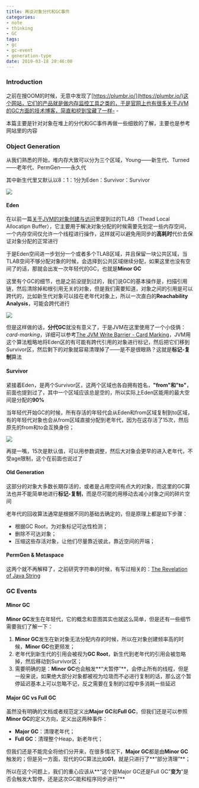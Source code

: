 ```yaml
---
title: 再谈对象分代和GC事件
categories:
- note
- thinking
- GC
tags:
- gc
- gc-event
- generation-type
date: 2019-03-18 20:46:00
---
```




### Introduction

之前在搜OOM的时候，无意中发现了[https://plumbr.io/](https://plumbr.io/)这个网站，它们的产品就是做内存监控工具之类的，于是官网上也有很多关于JVM的GC方面的技术博客，简直和挖到宝藏了一样- -

本篇主要是针对对象在堆上的分代和GC事件再做一些细致的了解，主要也是参考网站里的内容

### Object Generation

从我们熟悉的开始，堆内存大致可以分为三个区域，Young——新生代、Turned——老年代、PermGen——永久代

其中新生代里又默认以8：1：1分为Eden：Survivor：Survivor

![](https://image.youyinnn.top/20190318213039.png)

#### Eden

在以前一篇[关于JVM的对象创建与访问](./18669ga.html)里提到过的TLAB（Thead Local Allocatipn Buffer），它主要用于解决对象分配的时候需要先划定一些内存空间，一个内存空间仅允许一个线程进行操作，这样就可以避免用同步的**高耗时**代价去保证对象分配的正常进行

于是Eden空间进一步划分一个或者多个TLAB区域，并且保留一块公共区域，当TLAB空间不够分配对象的时候，会选择到公共区域继续分配，如果这里也没有空间了的话，那就会出发一次年轻代的GC，也就是**Minor GC**

这里有个GC的细节，也是之前没提到过的，我们说GC的基本操作是，扫描引用链，然后清除掉和根引用无关的对象，但是我们需要知道，对象之间的引用是可以跨代的，比如新生代对象可以挂在老年代对象上，所以一次直白的**Reachability Analysis**，可能会跨代进行

![](https://image.youyinnn.top/20190318214251.png)

但是这样做的话，**分代GC**就没有意义了，于是JVM在这里使用了一个小伎俩：*card-marking*，详细可以参考[The JVM Write Barrier - Card Marking](http://psy-lob-saw.blogspot.com/2014/10/the-jvm-write-barrier-card-marking.html)，JVM用这个算法粗略地将Eden区的有可能有跨代引用的对象进行标记，然后把它们移到Survivor区，然后剩下的对象就容易清理掉了——是不是很眼熟？这就是**标记-复制**算法

#### Survivor

紧接着Eden，是两个Survivor区，这两个区域也各自拥有姓名，**"from"**和**"to"**，前面也提到过了，其中一个区域应该总是空的，所以实际上Eden区能用的最大空间是分配的**90%**

当年轻代开始GC的时候，所有存活的年轻代会从Eden和from区域复制到to区域，有的年轻代对象也会从from区域直接分配到老年代，因为在这存活了15次，然后原先的from和to会互换身份；

![](https://image.youyinnn.top/20190318223935.png)

再提一嘴，15次是默认值，可以用参数调整，然后大对象会更早的进入老年代，不受age限制，这个在前面也说过了

#### Old Generation

这部分的对象大多数长期存活的，或者是占用空间有点大的对象，而这里的GC算法也并不能简单地进行**标记-复制**，而是尽可能的用移动去减小对象之间的碎片空间

老年代的回收算法通常是根据不同的基础去确定的，但是原理上都是如下步骤：

- 根据GC Root，为对象标记可达性检测；
- 删除不可达对象；
- 压缩这些存活对象，让他们尽量靠近彼此，靠近空间的开端；

#### PermGen & Metaspace

这两个就不再解释了，之前研究字符串的时候，有写过相关的：[The Revelation of Java String](./46bhg0.html)

### GC Events

#### Minor GC

**Minor GC**发生在年轻代，它的概念和意图其实也就这么简单，但是还有一些细节需要我们了解一下：

1. **Minor GC**发生在新对象无法分配内存的时候，所以在对象创建频率高的时候，**Minor GC**也更频发；
2. 老年代到新生代的引用会被视为**GC Root**，新生代到老年代的引用会被忽略掉，然后移动到Survivor区；
3. 需要明确的是：**Minor GC**也会触发**“大暂停”**，会停止所有的线程，但是一般来说，如果绝大部分对象都被视为垃圾而不必进行复制的话，那么这个暂停延迟基本上可以忽略不记，反之需要在复制的过程中多消耗一些延迟

#### Major GC vs Full GC

虽然没有明确的文档或者规范定义出**Major GC**和**Full GC**，但我们还是可以参照**Minor GC**的定义方向，定义出这两种事件：

- **Major GC**：清理老年代；
- **Full GC**：清理整个Heap，新老年代；

但我们还是不能完全将他们分开来，在很多情况下，**Major GC**都是由**Minor GC**触发的；但是另一方面，现代的GC算法比如**G1**，就是只进行了**“部分清理”**；

所以在这个问题上，我们的重心应该从**“这个是Major GC还是Full GC”**变为**“是否会触发大暂停，还是这次GC能和程序同步进行”**

